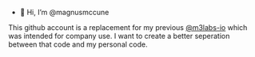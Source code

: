 - 👋 Hi, I’m @magnusmccune

This github account is a replacement for my previous [@m3labs-io](https://github.com/m3Labs-io) which was intended for company use.
I want to create a better seperation between that code and my personal code.
<!---
magnusmccune/magnusmccune is a ✨ special ✨ repository because its `README.md` (this file) appears on your GitHub profile.
You can click the Preview link to take a look at your changes.
--->

